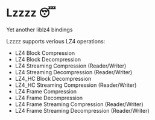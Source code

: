 # Lzzzz 😴
Yet another liblz4 bindings 

Lzzzz supports verious LZ4 operations:

- LZ4 Block Compression
- LZ4 Block Decompression
- LZ4 Streaming Compression (Reader/Writer)
- LZ4 Streaming Decompression (Reader/Writer)
- LZ4_HC Block Decompression
- LZ4_HC Streaming Compression (Reader/Writer)
- LZ4 Frame Compression
- LZ4 Frame Decompression
- LZ4 Frame Streaming Compression (Reader/Writer)
- LZ4 Frame Streaming Decompression (Reader/Writer)
